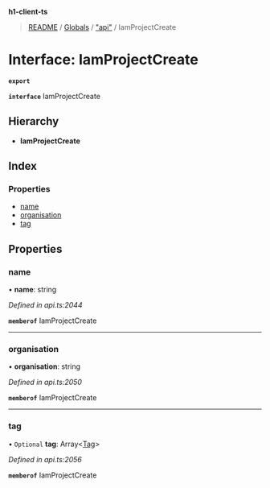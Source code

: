 **h1-client-ts**

> [README](../README.md) / [Globals](../globals.md) / ["api"](../modules/_api_.md) / IamProjectCreate

# Interface: IamProjectCreate

**`export`** 

**`interface`** IamProjectCreate

## Hierarchy

* **IamProjectCreate**

## Index

### Properties

* [name](_api_.iamprojectcreate.md#name)
* [organisation](_api_.iamprojectcreate.md#organisation)
* [tag](_api_.iamprojectcreate.md#tag)

## Properties

### name

•  **name**: string

*Defined in api.ts:2044*

**`memberof`** IamProjectCreate

___

### organisation

•  **organisation**: string

*Defined in api.ts:2050*

**`memberof`** IamProjectCreate

___

### tag

• `Optional` **tag**: Array\<[Tag](_api_.tag.md)>

*Defined in api.ts:2056*

**`memberof`** IamProjectCreate
